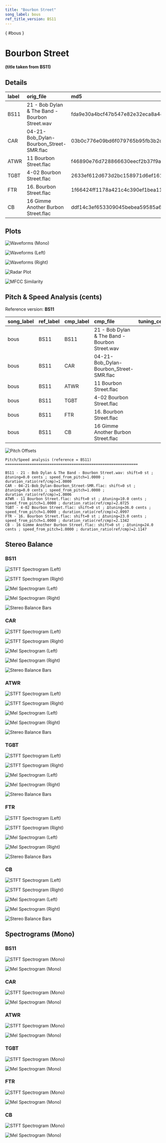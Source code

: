 ```yaml
---
title: "Bourbon Street"
song_label: bous
ref_title_version: BS11
---
```


[](){ #bous }

# Bourbon Street

**(title taken from BS11)**

## Details

| label   | orig_file                                      | md5                              |   disc |   track |   duration_sec | duration_fmt   |   loudness |   loudness_left |   loudness_right |   loudness_balance |       rms |   rms_left |   rms_right |   rms_balance |   lr_corr |   spectral_centroid |
|:--------|:-----------------------------------------------|:---------------------------------|-------:|--------:|---------------:|:---------------|-----------:|----------------:|-----------------:|-------------------:|----------:|-----------:|------------:|--------------:|----------:|--------------------:|
| BS11    | 21 - Bob Dylan & The Band - Bourbon Street.wav | fda9e30a4bcf47b547e82e32eca8a442 |      4 |      21 |        304.827 | 05:04:827      |   -17.3688 |        -17.1948 |         -16.9927 |          -0.202078 | 0.126756  |  0.131153  |   0.129138  |    0.00201513 |  0.882044 |             2473.17 |
| CAR     | 04-21-Bob_Dylan-Bourbon_Street-SMR.flac        | 03b0c776e09bd6f079765b95fb3b2d64 |      4 |      21 |        304.635 | 05:04:635      |   -17.3701 |        -17.1948 |         -16.9927 |          -0.202101 | 0.126827  |  0.131227  |   0.129211  |    0.00201571 |  0.88204  |             2470.96 |
| ATWR    | 11 Bourbon Street.flac                         | f46890e76d728866630eecf2b37f9ab8 |      3 |      11 |        147.08  | 02:27:080      |   -20.2489 |        -19.5492 |         -20.857  |           1.30783  | 0.0775656 |  0.0856429 |   0.070612  |    0.0150309  |  0.965319 |             2302.75 |
| TGBT    | 4-02 Bourbon Street.flac                       | 2633ef612d673d2bc158971d6ef16134 |      4 |       2 |        145.173 | 02:25:173      |   -21.4898 |        -22.145  |         -20.5679 |          -1.57714  | 0.0704565 |  0.0657336 |   0.0771996 |   -0.011466   |  0.941923 |             1630.96 |
| FTR     | 16. Bourbon Street.flac                        | 1f66424ff1178a421c4c390ef1bea11d |      4 |      16 |        142.827 | 02:22:827      |   -26.3624 |        -27.0781 |         -24.4704 |          -2.60773  | 0.0403676 |  0.0372803 |   0.0481541 |   -0.0108738  |  0.801546 |             1556.93 |
| CB      | 16 Gimme Another Burbon Street.flac            | ddf14c3ef653309045bebea59585a6d7 |      0 |       0 |        144.147 | 02:24:147      |   -26.3511 |        -27.0625 |         -24.4863 |          -2.57627  | 0.0403317 |  0.0372728 |   0.0480578 |   -0.010785   |  0.803173 |             1563.68 |

## Plots
![Waveforms (Mono)](bous-waveforms_Mono.png)

![Waveforms (Left)](bous-waveforms_L.png)

![Waveforms (Right)](bous-waveforms_R.png)

![Radar Plot](bous-radar_plot.png)

![MFCC Similarity](bous-similarity_matrix.png)

## Pitch & Speed Analysis (cents)

Reference version: **BS11**

| song_label   | ref_label   | cmp_label   | cmp_file                                       |   tuning_cents_cmp |   tuning_cents_ref |   delta_tuning_cents |   semitone_shift_vs_ref |   chroma_similarity |   speed_factor_from_pitch |   duration_ratio_ref_over_cmp |
|:-------------|:------------|:------------|:-----------------------------------------------|-------------------:|-------------------:|---------------------:|------------------------:|--------------------:|--------------------------:|------------------------------:|
| bous         | BS11        | BS11        | 21 - Bob Dylan & The Band - Bourbon Street.wav |                -40 |                -40 |                    0 |                       0 |            1        |                         1 |                       1       |
| bous         | BS11        | CAR         | 04-21-Bob_Dylan-Bourbon_Street-SMR.flac        |                -40 |                -40 |                    0 |                       0 |            0.999987 |                         1 |                       1.00063 |
| bous         | BS11        | ATWR        | 11 Bourbon Street.flac                         |                -30 |                -40 |                   10 |                       0 |            0.991917 |                         1 |                       2.07252 |
| bous         | BS11        | TGBT        | 4-02 Bourbon Street.flac                       |                 -4 |                -40 |                   36 |                       0 |            0.989831 |                         1 |                       2.09974 |
| bous         | BS11        | FTR         | 16. Bourbon Street.flac                        |                -17 |                -40 |                   23 |                       0 |            0.99126  |                         1 |                       2.13424 |
| bous         | BS11        | CB          | 16 Gimme Another Burbon Street.flac            |                -16 |                -40 |                   24 |                       0 |            0.990863 |                         1 |                       2.1147  |

![Pitch Offsets](bous-pitch_offsets.png)

````text
Pitch/Speed analysis (reference = BS11)
============================================================

BS11 - 21 - Bob Dylan & The Band - Bourbon Street.wav: shift=0 st ; Δtuning=0.0 cents ; speed_from_pitch=1.0000 ; duration_ratio(ref/cmp)=1.0000
CAR - 04-21-Bob_Dylan-Bourbon_Street-SMR.flac: shift=0 st ; Δtuning=0.0 cents ; speed_from_pitch=1.0000 ; duration_ratio(ref/cmp)=1.0006
ATWR - 11 Bourbon Street.flac: shift=0 st ; Δtuning=10.0 cents ; speed_from_pitch=1.0000 ; duration_ratio(ref/cmp)=2.0725
TGBT - 4-02 Bourbon Street.flac: shift=0 st ; Δtuning=36.0 cents ; speed_from_pitch=1.0000 ; duration_ratio(ref/cmp)=2.0997
FTR - 16. Bourbon Street.flac: shift=0 st ; Δtuning=23.0 cents ; speed_from_pitch=1.0000 ; duration_ratio(ref/cmp)=2.1342
CB - 16 Gimme Another Burbon Street.flac: shift=0 st ; Δtuning=24.0 cents ; speed_from_pitch=1.0000 ; duration_ratio(ref/cmp)=2.1147

````

## Stereo Balance

### BS11

![STFT Spectrogram (Left)](bous-BS11_spectrogram_L.png)

![STFT Spectrogram (Right)](bous-BS11_spectrogram_R.png)

![Mel Spectrogram (Left)](bous-BS11_melspec_L.png)

![Mel Spectrogram (Right)](bous-BS11_melspec_R.png)

![Stereo Balance Bars](bous-BS11_balance.png)

### CAR

![STFT Spectrogram (Left)](bous-CAR_spectrogram_L.png)

![STFT Spectrogram (Right)](bous-CAR_spectrogram_R.png)

![Mel Spectrogram (Left)](bous-CAR_melspec_L.png)

![Mel Spectrogram (Right)](bous-CAR_melspec_R.png)

![Stereo Balance Bars](bous-CAR_balance.png)

### ATWR

![STFT Spectrogram (Left)](bous-ATWR_spectrogram_L.png)

![STFT Spectrogram (Right)](bous-ATWR_spectrogram_R.png)

![Mel Spectrogram (Left)](bous-ATWR_melspec_L.png)

![Mel Spectrogram (Right)](bous-ATWR_melspec_R.png)

![Stereo Balance Bars](bous-ATWR_balance.png)

### TGBT

![STFT Spectrogram (Left)](bous-TGBT_spectrogram_L.png)

![STFT Spectrogram (Right)](bous-TGBT_spectrogram_R.png)

![Mel Spectrogram (Left)](bous-TGBT_melspec_L.png)

![Mel Spectrogram (Right)](bous-TGBT_melspec_R.png)

![Stereo Balance Bars](bous-TGBT_balance.png)

### FTR

![STFT Spectrogram (Left)](bous-FTR_spectrogram_L.png)

![STFT Spectrogram (Right)](bous-FTR_spectrogram_R.png)

![Mel Spectrogram (Left)](bous-FTR_melspec_L.png)

![Mel Spectrogram (Right)](bous-FTR_melspec_R.png)

![Stereo Balance Bars](bous-FTR_balance.png)

### CB

![STFT Spectrogram (Left)](bous-CB_spectrogram_L.png)

![STFT Spectrogram (Right)](bous-CB_spectrogram_R.png)

![Mel Spectrogram (Left)](bous-CB_melspec_L.png)

![Mel Spectrogram (Right)](bous-CB_melspec_R.png)

![Stereo Balance Bars](bous-CB_balance.png)

## Spectrograms (Mono)

### BS11

![STFT Spectrogram (Mono)](bous-BS11_spectrogram_Mono.png)

![Mel Spectrogram (Mono)](bous-BS11_melspec_Mono.png)

### CAR

![STFT Spectrogram (Mono)](bous-CAR_spectrogram_Mono.png)

![Mel Spectrogram (Mono)](bous-CAR_melspec_Mono.png)

### ATWR

![STFT Spectrogram (Mono)](bous-ATWR_spectrogram_Mono.png)

![Mel Spectrogram (Mono)](bous-ATWR_melspec_Mono.png)

### TGBT

![STFT Spectrogram (Mono)](bous-TGBT_spectrogram_Mono.png)

![Mel Spectrogram (Mono)](bous-TGBT_melspec_Mono.png)

### FTR

![STFT Spectrogram (Mono)](bous-FTR_spectrogram_Mono.png)

![Mel Spectrogram (Mono)](bous-FTR_melspec_Mono.png)

### CB

![STFT Spectrogram (Mono)](bous-CB_spectrogram_Mono.png)

![Mel Spectrogram (Mono)](bous-CB_melspec_Mono.png)


